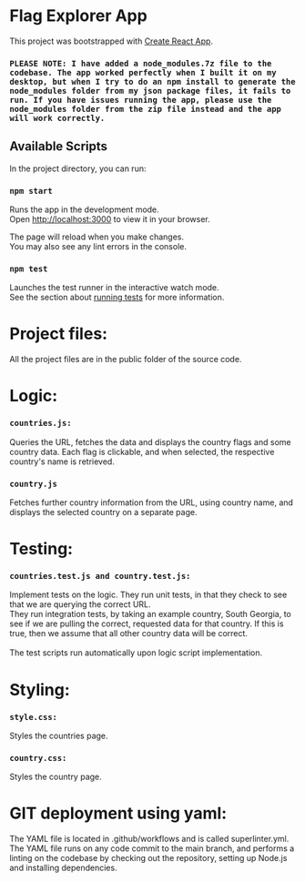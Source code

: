 # Flag Explorer App

This project was bootstrapped with [Create React App](https://github.com/facebook/create-react-app).

### `PLEASE NOTE: I have added a node_modules.7z file to the codebase. The app worked perfectly when I built it on my desktop, but when I try to do an npm install to generate the node_modules folder from my json package files, it fails to run. If you have issues running the app, please use the node_modules folder from the zip file instead and the app will work correctly.`

## Available Scripts

In the project directory, you can run:

### `npm start`

Runs the app in the development mode.\
Open [http://localhost:3000](http://localhost:3000) to view it in your browser.

The page will reload when you make changes.\
You may also see any lint errors in the console.

### `npm test`

Launches the test runner in the interactive watch mode.\
See the section about [running tests](https://facebook.github.io/create-react-app/docs/running-tests) for more information.


# Project files:
All the project files are in the public folder of the source code.



# Logic:
### `countries.js:`
Queries the URL, fetches the data and displays the country flags and some country data. Each flag is clickable, and when selected, the respective country's name is retrieved.
### `country.js` 
Fetches further country information from the URL, using country name, and displays the selected country on a separate page.



# Testing:
### `countries.test.js and country.test.js:`
Implement tests on the logic. They run unit tests, in that they check to see that we are querying the correct URL.\
They run integration tests, by taking an example country, South Georgia, to see if we are pulling the correct, requested data for that country. If this is true, then we assume that all other country data will be correct.\
\
The test scripts run automatically upon logic script implementation.


# Styling:
### `style.css:`
Styles the countries page.
### `country.css:`
Styles the country page.


# GIT deployment using yaml:
The YAML file is located in .github/workflows and is called superlinter.yml.\
The YAML file runs on any code commit to the main branch, and performs a linting on the codebase by checking out the repository, setting up Node.js and installing dependencies.



